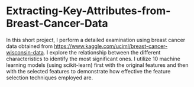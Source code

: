 # Extracting-Key-Attributes-from-Breast-Cancer-Data
In this short project, I perform a detailed examination using breast cancer data obtained from https://www.kaggle.com/uciml/breast-cancer-wisconsin-data. I explore the relationship between the different characteristics to identify the most significant ones. I utilize 10 machine learning models (using scikit-learn) first with the original features and then with the selected features to demonstrate how effective the feature selection techniques employed are.
